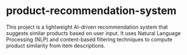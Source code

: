 # product-recommendation-system
This project is a lightweight AI-driven recommendation system that suggests similar products based on user input. It uses Natural Language Processing (NLP) and content-based filtering techniques to compute product similarity from item descriptions.
